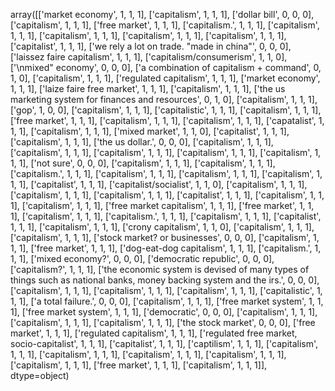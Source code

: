 array([['market economy', 1, 1, 1],
       ['capitalism', 1, 1, 1],
       ['dollar bill', 0, 0, 0],
       ['capitalism', 1, 1, 1],
       ['free market', 1, 1, 1],
       ['capitalism.', 1, 1, 1],
       ['capitalism', 1, 1, 1],
       ['capitalism', 1, 1, 1],
       ['capitalism', 1, 1, 1],
       ['capitalism', 1, 1, 1],
       ['capitalist', 1, 1, 1],
       ['we rely a lot on trade. "made in china"', 0, 0, 0],
       ['laissez faire capitalism', 1, 1, 1],
       ['capitalism/consumerism', 1, 1, 0],
       ['\\nmixed" economy', 0, 0, 0],
       ['a combination of capitalism + command', 0, 1, 0],
       ['capitalism', 1, 1, 1],
       ['regulated capitalism', 1, 1, 1],
       ['market economy', 1, 1, 1],
       ['laize faire free market', 1, 1, 1],
       ['capitalism', 1, 1, 1],
       ['the us marketing system for finances and resources', 0, 1, 0],
       ['capitalism', 1, 1, 1],
       ['gop', 1, 0, 0],
       ['capitalism', 1, 1, 1],
       ['capitalistic', 1, 1, 1],
       ['capitalism', 1, 1, 1],
       ['free market', 1, 1, 1],
       ['capitalism', 1, 1, 1],
       ['capitalism', 1, 1, 1],
       ['capatalist', 1, 1, 1],
       ['capitalism', 1, 1, 1],
       ['mixed market', 1, 1, 0],
       ['capitalist', 1, 1, 1],
       ['capitalism', 1, 1, 1],
       ['the us dollar.', 0, 0, 0],
       ['capitalism', 1, 1, 1],
       ['capitalism', 1, 1, 1],
       ['capitalism', 1, 1, 1],
       ['capitalism', 1, 1, 1],
       ['capitalism', 1, 1, 1],
       ['not sure', 0, 0, 0],
       ['capitalism', 1, 1, 1],
       ['capitalism', 1, 1, 1],
       ['capitalism.', 1, 1, 1],
       ['capitalism', 1, 1, 1],
       ['capitalism', 1, 1, 1],
       ['capitalism', 1, 1, 1],
       ['capitalist', 1, 1, 1],
       ['capitalist/socialist', 1, 1, 0],
       ['capitalism', 1, 1, 1],
       ['capitalism', 1, 1, 1],
       ['capitalism', 1, 1, 1],
       ['capitalist', 1, 1, 1],
       ['capitalism', 1, 1, 1],
       ['capitalism', 1, 1, 1],
       ['free market capitalism', 1, 1, 1],
       ['free market', 1, 1, 1],
       ['capitalism', 1, 1, 1],
       ['capitalism.', 1, 1, 1],
       ['capitalism', 1, 1, 1],
       ['capitalist', 1, 1, 1],
       ['capitalism', 1, 1, 1],
       ['crony capitalism', 1, 1, 0],
       ['capitalism', 1, 1, 1],
       ['capitalism', 1, 1, 1],
       ['stock market? or businesses', 0, 0, 0],
       ['capitalism', 1, 1, 1],
       ['free market', 1, 1, 1],
       ['dog-eat-dog capitalism', 1, 1, 1],
       ['capitalism.', 1, 1, 1],
       ['mixed economy?', 0, 0, 0],
       ['democratic republic', 0, 0, 0],
       ['capitalism?', 1, 1, 1],
       ['the economic system is devised of many types of things such as national banks, money backing system and the irs.',
        0, 0, 0],
       ['capitalism', 1, 1, 1],
       ['capitalism', 1, 1, 1],
       ['capitalism', 1, 1, 1],
       ['capitalistic', 1, 1, 1],
       ['a total failure.', 0, 0, 0],
       ['capitalism', 1, 1, 1],
       ['free market system', 1, 1, 1],
       ['free market system', 1, 1, 1],
       ['democratic', 0, 0, 0],
       ['capitalism', 1, 1, 1],
       ['capitalism', 1, 1, 1],
       ['capitalism', 1, 1, 1],
       ['the stock market', 0, 0, 0],
       ['free market', 1, 1, 1],
       ['regulated capitalism', 1, 1, 1],
       ['regulated free market, socio-capitalist', 1, 1, 1],
       ['capitalist', 1, 1, 1],
       ['captilism', 1, 1, 1],
       ['capitalism', 1, 1, 1],
       ['capitalism', 1, 1, 1],
       ['capitalism', 1, 1, 1],
       ['capitalism', 1, 1, 1],
       ['capitalism', 1, 1, 1],
       ['free market', 1, 1, 1],
       ['capitalism', 1, 1, 1]], dtype=object)